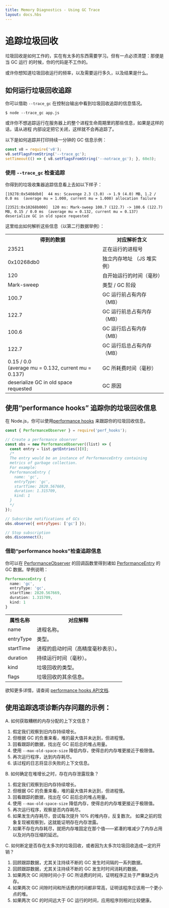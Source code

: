 ```yaml
---
title: Memory Diagnostics - Using GC Trace
layout: docs.hbs
---
```


# 追踪垃圾回收

垃圾回收是如何工作的，实在有太多的东西需要学习。但有一点必须清楚：那便是当 GC 运行
的时候，你的代码是不工作的。

或许你想知道垃圾回收运行的频率，以及需要运行多久，以及结果是什么。

## 如何运行垃圾回收追踪

你可以借助 `--trace_gc` 在控制台输出中看到垃圾回收追踪的信息情况。

```console
$ node --trace_gc app.js
```

或许你不想追踪运行在服务器上的整个进程生命周期里的那些信息，如果是这样的话，请从进程
内部设定把它关闭，这样就不会再追踪了。

以下是如何追踪并打印持续一分钟的 GC 信息示例：

```js
const v8 = require('v8');
v8.setFlagsFromString('--trace_gc');
setTimeout(() => { v8.setFlagsFromString('--notrace_gc'); }, 60e3);
```

### 使用 `--trace_gc` 检查追踪

你得到的垃圾收集器追踪信息看上去如以下样子：

```
[19278:0x5408db0]  44 ms: Scavenge 2.3 (3.0) -> 1.9 (4.0) MB, 1.2 / 0.0 ms  (average mu = 1.000, current mu = 1.000) allocation failure

[23521:0x10268b000]  120 ms: Mark-sweep 100.7 (122.7) -> 100.6 (122.7) MB, 0.15 / 0.0 ms  (average mu = 0.132, current mu = 0.137) deserialize GC in old space requested
```

这里给出如何解析这些信息（以第二行数据举例）：

<table>
  <tr>
    <th>得到的数据</th>
    <th>对应解析含义</th>
  </tr>
  <tr>
    <td>23521</td>
    <td>正在运行的进程号</td>
  </tr>
  <tr>
    <td>0x10268db0</td>
    <td>独立内存地址 （JS 堆实例）</td>
  </tr>
  <tr>
    <td>120</td>
    <td>自开始运行的时间（毫秒）</td>
  </tr>
  <tr>
    <td>Mark-sweep</td>
    <td>类型 / GC 阶段</td>
  </tr>
  <tr>
    <td>100.7</td>
    <td>GC 运行前占有内存（MB）</td>
  </tr>
  <tr>
    <td>122.7</td>
    <td>GC 运行前总占有内存（MB）</td>
  </tr>
  <tr>
    <td>100.6</td>
    <td>GC 运行后占有内存（MB）</td>
  </tr>
  <tr>
    <td>122.7</td>
    <td>GC 运行后总占有内存（MB）</td>
  </tr>
  <tr>
    <td>0.15 / 0.0 <br/>
        (average mu = 0.132, current mu = 0.137)</td>
    <td>GC 所耗费时间（毫秒）</td>
  </tr>
  <tr>
    <td>deserialize GC in old space requested</td>
    <td>GC 原因</td>
  </tr>
</table>

## 使用“performance hooks” 追踪你的垃圾回收信息

在 Node.js，你可以使用[performance hooks][] 来跟踪你的垃圾回收信息。

```js
const { PerformanceObserver } = require('perf_hooks');

// Create a performance observer
const obs = new PerformanceObserver((list) => {
  const entry = list.getEntries()[0];
  /*
  The entry would be an instance of PerformanceEntry containing
  metrics of garbage collection.
  For example:
  PerformanceEntry {
    name: 'gc',
    entryType: 'gc',
    startTime: 2820.567669,
    duration: 1.315709,
    kind: 1
  }
  */
});

// Subscribe notifications of GCs
obs.observe({ entryTypes: ['gc'] });

// Stop subscription
obs.disconnect();
```

### 借助“performance hooks”检查追踪信息

你可以在 [PerformanceObserver][] 的回调函数里得到诸如 [PerformanceEntry][] 的 GC
数据。举例说明：

```ts
PerformanceEntry {
  name: 'gc',
  entryType: 'gc',
  startTime: 2820.567669,
  duration: 1.315709,
  kind: 1
}
```

<table>
  <tr>
    <th>属性名称</th>
    <th>对应解释</th>
  </tr>
  <tr>
    <td>name</td>
    <td>进程名称。</td>
  </tr>
  <tr>
    <td>entryType</td>
    <td>类型。</td>
  </tr>
  <tr>
    <td>startTime</td>
    <td>进程的启动时间（高精度毫秒表示）。</td>
  </tr>
  <tr>
    <td>duration</td>
    <td>持续运行时间（毫秒）。</td>
  </tr>
  <tr>
    <td>kind</td>
    <td>垃圾回收的类型。</td>
  </tr>
  <tr>
    <td>flags</td>
    <td>垃圾回收的其余信息。</td>
  </tr>
</table>

欲知更多详情，请查阅
[performance hooks API文档][performance hooks].

## 使用追踪选项诊断内存问题的示例：

A. 如何获取糟糕的内存分配的上下文信息？
1. 假定我们观察到旧内存持续增长。
2. 但根据 GC 的负重来看，堆的最大值并未达到，但进程慢。
3. 回看跟踪的数据，找出在 GC 前后总的堆占用量。
4. 使用 `--max-old-space-size` 降低内存，使得总的内存堆更接近于极限值。
5. 再次运行程序，达到内存耗尽。
6. 该过程的日志将显示失败的上下文信息。

B. 如何确定在堆增长之时，存在内存泄露现象？
1. 假定我们观察到旧内存持续增长。
2. 但根据 GC 的负重来看，堆的最大值并未达到，但进程慢。
3. 回看跟踪的数据，找出在 GC 前后总的堆占用量。
4. 使用 `--max-old-space-size` 降低内存，使得总的内存堆更接近于极限值。
5. 再次运行程序，观察是否内存耗尽。
6. 如果发生内存耗尽，尝试每次提升 10% 的堆内存，反复数次。
如果之前的现象复现被观察到，这就能证明存在内存泄露。
7. 如果不存在内存耗尽，就把内存堆固定在那个值——紧凑的堆减少了内存占用以及对内存压缩的延迟。

C. 如何断定是否存在太多次的垃圾回收，或者因为太多次垃圾回收造成一定的开销？
1. 回顾跟踪数据，尤其关注持续不断的 GC 发生时间隔的一系列数据。
2. 回顾跟踪数据，尤其关注持续不断的 GC 发生时时间消耗的数据。
3. 如果两次 GC 间隙时间小于 GC 所话费的时间，证明程序正处于严重缺乏内存。
4. 如果两次 GC 间隙时间和所话费的时间都非常高，证明该程序应该用一个更小点的堆。
5. 如果两次 GC 的时间远大于 GC 运行的时间，应用程序则相对比较健康。

[performance hooks]: https://nodejs.org/api/perf_hooks.html
[PerformanceEntry]: https://nodejs.org/api/perf_hooks.html#perf_hooks_class_performanceentry
[PerformanceObserver]: https://nodejs.org/api/perf_hooks.html#perf_hooks_class_performanceobserver
